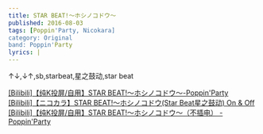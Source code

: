 ```yaml
---
title: STAR BEAT!〜ホシノコドウ〜
published: 2016-08-03
tags: [Poppin'Party, Nicokara]
category: Original
band: Poppin'Party
lyrics: |
---
```

↑↓,↓↑,sb,starbeat,星之鼓动,star beat
<summary>
    <a href="https://www.bilibili.com/video/BV1iAtieREJM/">
        [Bilibili]【纯K投屏/自用】STAR BEAT!～ホシノコドウ～-Poppin'Party
    </a>
</summary>
<summary>
    <a href="https://www.bilibili.com/video/BV1TW411k7pb/">
        [Bilibili]【ニコカラ】STAR BEAT!～ホシノコドウ(Star Beat星之鼓动) On & Off
    </a>
</summary>
<summary>
    <a href="https://www.bilibili.com/video/BV1zHbYzEEdp/">
        [Bilibili]【纯K投屏/自用】STAR BEAT!～ホシノコドウ～（不插电） - Poppin'Party
    </a>
</summary>




